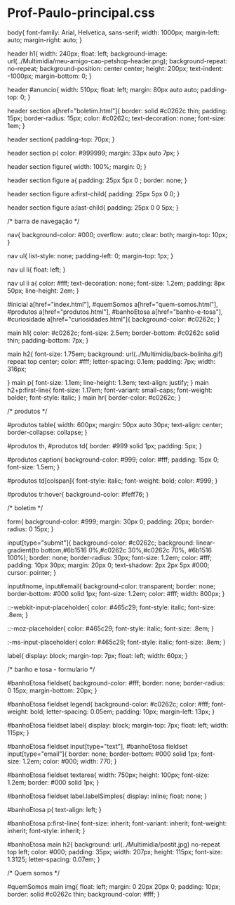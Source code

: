 # Prof-Paulo-principal.css

body{
    font-family: Arial, Helvetica, sans-serif;
    width: 1000px;
    margin-left: auto;
    margin-right: auto;
}

header h1{
    width: 240px;
    float: left;
    background-image: url(../Multimidia/meu-amigo-cao-petshop-header.png);
    background-repeat: no-repeat;
    background-position: center center;
    height: 200px;
    text-indent: -1000px;
    margin-bottom: 0;
}

header #anuncio{
    width: 510px;
    float: left;
    margin: 80px auto auto;
    padding-top: 0;
}

header section a[href="boletim.html"]{
    border: solid #c0262c thin;
    padding: 15px;
    border-radius: 15px;
    color: #c0262c;
    text-decoration: none;
    font-size: 1em;
}

header section{
    padding-top: 70px;
}

header section p{
    color: #999999;
    margin: 33px auto 7px;
}

header section figure{
    width: 100%;
    margin: 0;
}

header section figure a{
    padding: 25px 5px 0 ;
    border: none;
}

header section figure a:first-child{
    padding: 25px 5px 0 0;
}

header section figure a:last-child{
    padding: 25px 0 0 5px;
}

/* barra de navegação */

nav{
    background-color: #000;
    overflow: auto;
    clear: both;
    margin-top: 10px;
}

nav ul{
    list-style: none;
    padding-left: 0;
    margin-top: 1px;
}

nav ul li{
    float: left;
}

nav ul li a{
    color: #fff;
    text-decoration: none;
    font-size: 1.2em;
    padding: 8px 50px;
    line-height: 2em;
}

#inicial a[href="index.html"],
#quemSomos a[href="quem-somos.html"],
#produtos a[href="produtos.html"],
#banhoEtosa a[href="banho-e-tosa"],
#curiosidade a[href="curiosidades.html"]{
background-color: #c0262c;
}

main h1{
    color: #c0262c;
    font-size: 2.5em;
    border-bottom: #c0262c solid thin;
    padding-bottom: 7px;
}

main h2{
    font-size: 1.75em;
    background: url(../Multimidia/back-bolinha.gif) repeat top center;
    color: #fff;
    letter-spacing: 0.1em;
    padding: 7px;
    width: 316px;

}
main p{
    font-size: 1.1em;
    line-height: 1.3em;
    text-align: justify;
}
main h2+p:first-line{
    font-size: 1.17em;
    font-variant: small-caps;
    font-weight: bolder;
    font-style: italic;
}
main hr{
    border-color: #c0262c;
}

/* produtos */

#produtos table{
    width: 600px;
    margin: 50px auto 30px;
    text-align: center;
    border-collapse: collapse;
}

#produtos th, #produtos td{
    border: #999 solid 1px;
    padding: 5px;
}

#produtos caption{
    background-color: #999;
    color: #fff;
    padding: 15px 0;
    font-size: 1.5em;
}

#produtos td[colspan]{
    font-style: italic;
    font-weight: bold;
    color: #999;
}

#produtos tr:hover{
    background-color: #feff76;
}

/* boletim */

form{
    background-color: #999;
    margin: 30px 0;
    padding: 20px;
    border-radius: 0 15px;
}

input[type="submit"]{
    background-color: #c0262c;
    background: linear-gradient(to bottom,#6b1516 0%,#c0262c 30%,#c0262c 70%, #6b1516 100%);
    border: none;
    border-radius: 30px;
    font-size: 1.2em;
    color: #fff;
    padding: 10px 30px;
    margin: 20px 0;
    text-shadow: 2px 2px 5px #000;
    cursor: pointer;
}

input#nome, input#email{
    background-color: transparent;
    border: none;
    border-bottom: #000 solid 1px;
    font-size: 1.2em;
    color: #fff;
    width: 800px;
}

::-webkit-input-placeholder{
    color: #465c29;
    font-style: italic;
    font-size: .8em;
}

::-moz-placeholder{
    color: #465c29;
    font-style: italic;
    font-size: .8em;
}

:-ms-input-placeholder{
    color: #465c29;
    font-style: italic;
    font-size: .8em;
}

label{
    display: block;
    margin-top: 7px;
    float: left;
    width: 60px;
}

/* banho e tosa - formulario */

#banhoEtosa fieldset{
    background-color: #fff;
    border: none;
    border-radius: 0 15px;
    margin-bottom: 20px;
}

#banhoEtosa fieldset legend{
    background-color: #c0262c;
    color: #fff;
    font-weight: bold;
    letter-spacing: 0.05em;
    padding: 10px;
    margin-left: 13px;
}

#banhoEtosa fieldset label{
    display: block;
    margin-top: 7px;
    float: left;
    width: 115px;
}

#banhoEtosa fieldset input[type="text"],
#banhoEtosa fieldset input[type="email"]{
    border: none;
    border-bottom: #000 solid 1px;
    font-size: 1.2em;
    color: #000;
    width: 770;
}

#banhoEtosa fieldset textarea{
    width: 750px;
    height: 100px;
    font-size: 1.2em;
    border: #000 solid 1px;
}

#banhoEtosa fieldset label.labelSimples{
    display: inline;
    float: none;
}

#banhoEtosa p{
    text-align: left;
}

#banhoEtosa p:first-line{
    font-size: inherit;
    font-variant: inherit;
    font-weight: inherit;
    font-style: inherit;
}

#banhoEtosa main h2{
    background: url(../Multimidia/postit.jpg)
    no-repeat top left;
    color: #000;
    padding: 35px;
    width: 207px;
    height: 115px;
    font-size: 1.3125;
    letter-spacing: 0.07em;
}

/* Quem somos */

#quemSomos main img{
    float: left;
    margin: 0 20px 20px 0;
    padding: 10px;
    border: solid #c0262c thin;
    background-color: #fff;
}
